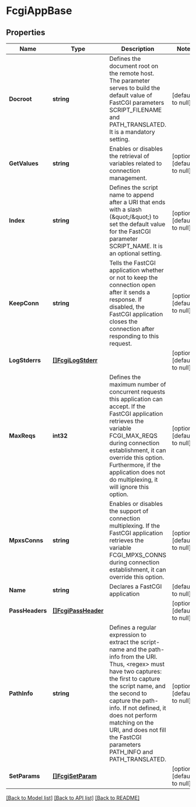 # FcgiAppBase

## Properties
Name | Type | Description | Notes
------------ | ------------- | ------------- | -------------
**Docroot** | **string** | Defines the document root on the remote host. The parameter serves to build the default value of FastCGI parameters SCRIPT_FILENAME and PATH_TRANSLATED. It is a mandatory setting. | [default to null]
**GetValues** | **string** | Enables or disables the retrieval of variables related to connection management. | [optional] [default to null]
**Index** | **string** | Defines the script name to append after a URI that ends with a slash (\&quot;/\&quot;) to set the default value for the FastCGI parameter SCRIPT_NAME. It is an optional setting. | [optional] [default to null]
**KeepConn** | **string** | Tells the FastCGI application whether or not to keep the connection open after it sends a response. If disabled, the FastCGI application closes the connection after responding to this request. | [optional] [default to null]
**LogStderrs** | [**[]FcgiLogStderr**](fcgiLogStderr.md) |  | [optional] [default to null]
**MaxReqs** | **int32** | Defines the maximum number of concurrent requests this application can accept. If the FastCGI application retrieves the variable FCGI_MAX_REQS during connection establishment, it can override this option. Furthermore, if the application does not do multiplexing, it will ignore this option. | [optional] [default to null]
**MpxsConns** | **string** | Enables or disables the support of connection multiplexing. If the FastCGI application retrieves the variable FCGI_MPXS_CONNS during connection establishment, it can override this option. | [optional] [default to null]
**Name** | **string** | Declares a FastCGI application | [default to null]
**PassHeaders** | [**[]FcgiPassHeader**](fcgiPassHeader.md) |  | [optional] [default to null]
**PathInfo** | **string** | Defines a regular expression to extract the script-name and the path-info from the URI. Thus, &lt;regex&gt; must have two captures: the first to capture the script name, and the second to capture the path- info. If not defined, it does not perform matching on the URI, and does not fill the FastCGI parameters PATH_INFO and PATH_TRANSLATED. | [optional] [default to null]
**SetParams** | [**[]FcgiSetParam**](fcgiSetParam.md) |  | [optional] [default to null]

[[Back to Model list]](../README.md#documentation-for-models) [[Back to API list]](../README.md#documentation-for-api-endpoints) [[Back to README]](../README.md)


